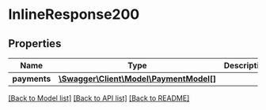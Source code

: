 # InlineResponse200

## Properties
Name | Type | Description | Notes
------------ | ------------- | ------------- | -------------
**payments** | [**\Swagger\Client\Model\PaymentModel[]**](PaymentModel.md) |  | [optional] 

[[Back to Model list]](../README.md#documentation-for-models) [[Back to API list]](../README.md#documentation-for-api-endpoints) [[Back to README]](../README.md)


